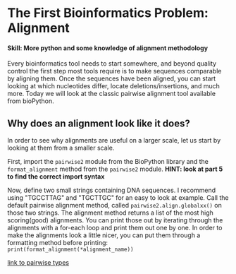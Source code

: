 # The First Bioinformatics Problem: Alignment

#### Skill: More python and some knowledge of alignment methodology

Every bioinformatics tool needs to start somewhere, and beyond quality control the first step most tools require is to make sequences comparable by aligning them. Once the sequences have been aligned, you can start looking at which nucleotides differ, locate deletions/insertions, and much more. Today we will look at the classic pairwise alignment tool available from bioPython.

## Why does an alignment look like it does?

In order to see why alignments are useful on a larger scale, let us start by looking at them from a smaller scale. 

First, import the ```pairwise2``` module from the BioPython library and the ```format_alignment``` method from the ```pairwise2``` module. **HINT: look at part 5 to find the correct import syntax**

Now, define two small strings containing DNA sequences. I recommend using "TGCCTTAG" and "TGCTTGC" for an easy to look at example. Call the default pairwise alignment method, called 
```pairwise2.align.globalxx()``` 
on those two strings. The alignment method returns a list of the most high scoring(good) alignments. You can print those out by iterating through the alignments with a for-each loop and print them out one by one. In order to make the alignments look a little nicer, you can put them through a formatting method before printing:
```print(format_alignment(*alignment_name))```


[link to pairwise types](http://biopython.org/DIST/docs/api/Bio.pairwise2-module.html)
